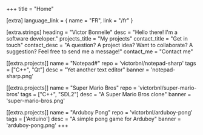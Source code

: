 +++
title = "Home"

[extra]
language_link = { name = "FR", link = "/fr" }

[extra.strings]
heading = "Victor Bonnelle"
desc = "Hello there! I'm a software developer."
projects_title = "My projects"
contact_title = "Get in touch"
contact_desc = "A question? A project idea? Want to collaborate? A suggestion? Feel free to send me a message!"
contact_me = "Contact me"

[[extra.projects]]
name = "Notepad#"
repo = 'victorbnl/notepad-sharp'
tags = ["C++", "Qt"]
desc = "Yet another text editor"
banner = 'notepad-sharp.png'

[[extra.projects]]
name = "Super Mario Bros"
repo = 'victorbnl/super-mario-bros'
tags = ["C++", "SDL2"]
desc = "A Super Mario Bros clone"
banner = 'super-mario-bros.png'

[[extra.projects]]
name = "Arduboy Pong"
repo = 'victorbnl/arduboy-pong'
tags = ['Arduino']
desc = "A simple pong game for Arduboy"
banner = 'arduboy-pong.png'
+++
